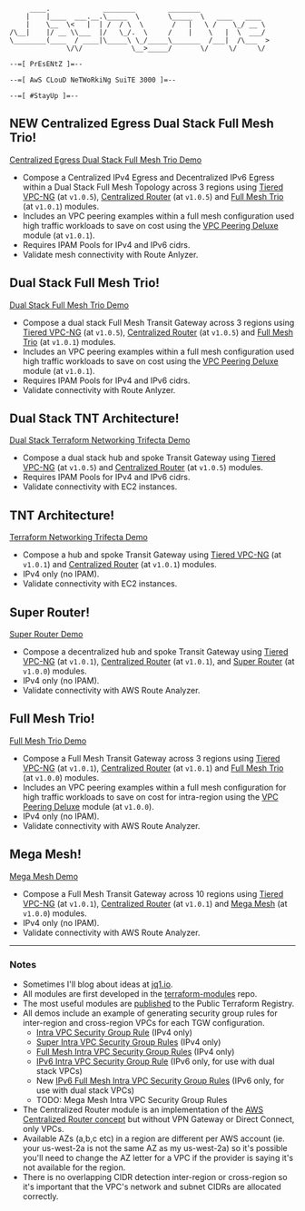 ```
     ____.             ________        ________
    |    |____  ___.__.\_____  \       \_____  \   ____   ____
    |    \__  \<   |  | /  / \  \       /   |   \ /    \_/ __ \
/\__|    |/ __ \\___  |/   \_/.  \     /    |    \   |  \  ___/
\________(____  / ____|\_____\ \_/_____\_______  /___|  /\___  >
              \/\/            \__>_____/       \/     \/     \/

--=[ PrEsENtZ ]=--

--=[ AwS CLouD NeTWoRkiNg SuiTE 3000 ]=--

--=[ #StayUp ]=--
```
## NEW Centralized Egress Dual Stack Full Mesh Trio!
[Centralized Egress Dual Stack Full Mesh Trio Demo](https://github.com/JudeQuintana/terraform-main/tree/main/centralized_egress_dual_stack_full_mesh_trio_demo/README.md)
 - Compose a Centralized IPv4 Egress and Decentralized IPv6 Egress within a Dual Stack Full Mesh Topology across 3 regions using [Tiered VPC-NG](https://github.com/JudeQuintana/terraform-aws-tiered-vpc-ng/tree/v1.0.5) (at `v1.0.5`), [Centralized Router](https://github.com/JudeQuintana/terraform-aws-centralized-router/tree/v1.0.5) (at `v1.0.5`)  and [Full Mesh Trio](https://github.com/JudeQuintana/terraform-aws-full-mesh-trio/tree/v1.0.1) (at `v1.0.1`) modules.
 - Includes an VPC peering examples within a full mesh configuration used high traffic workloads to save on cost using the [VPC Peering Deluxe](https://github.com/JudeQuintana/terraform-aws-vpc-peering-deluxe/tree/v1.0.1) module (at `v1.0.1`).
 - Requires IPAM Pools for IPv4 and IPv6 cidrs.
 - Validate mesh connectivity with Route Anlyzer.

## Dual Stack Full Mesh Trio!
[Dual Stack Full Mesh Trio Demo](https://github.com/JudeQuintana/terraform-main/tree/main/dual_stack_full_mesh_trio_demo/README.md)
 - Compose a dual stack Full Mesh Transit Gateway across 3 regions using [Tiered VPC-NG](https://github.com/JudeQuintana/terraform-aws-tiered-vpc-ng/tree/v1.0.5) (at `v1.0.5`), [Centralized Router](https://github.com/JudeQuintana/terraform-aws-centralized-router/tree/v1.0.5) (at `v1.0.5`)  and [Full Mesh Trio](https://github.com/JudeQuintana/terraform-aws-full-mesh-trio/tree/v1.0.1) (at `v1.0.1`) modules.
 - Includes an VPC peering examples within a full mesh configuration used high traffic workloads to save on cost using the [VPC Peering Deluxe](https://github.com/JudeQuintana/terraform-aws-vpc-peering-deluxe/tree/v1.0.1) module (at `v1.0.1`).
 - Requires IPAM Pools for IPv4 and IPv6 cidrs.
 - Validate connectivity with Route Anlyzer.

## Dual Stack TNT Architecture!
[Dual Stack Terraform Networking Trifecta Demo](https://github.com/JudeQuintana/terraform-main/tree/main/dual_stack_networking_trifecta_demo/README.md)
 - Compose a dual stack hub and spoke Transit Gateway using [Tiered VPC-NG](https://github.com/JudeQuintana/terraform-aws-tiered-vpc-ng/tree/v1.0.5) (at `v1.0.5`) and [Centralized Router](https://github.com/JudeQuintana/terraform-aws-centralized-router/tree/v1.0.5) (at `v1.0.5`) modules.
 - Requires IPAM Pools for IPv4 and IPv6 cidrs.
 - Validate connectivity with EC2 instances.

## TNT Architecture!
[Terraform Networking Trifecta Demo](https://github.com/JudeQuintana/terraform-main/tree/main/networking_trifecta_demo/README.md)
 - Compose a hub and spoke Transit Gateway using [Tiered VPC-NG](https://github.com/JudeQuintana/terraform-aws-tiered-vpc-ng/tree/v1.0.1) (at `v1.0.1`) and [Centralized Router](https://github.com/JudeQuintana/terraform-aws-centralized-router/tree/v1.0.1) (at `v1.0.1`) modules.
 - IPv4 only (no IPAM).
 - Validate connectivity with EC2 instances.

## Super Router!
[Super Router Demo](https://github.com/JudeQuintana/terraform-main/tree/main/super_router_demo/Readme.md)
 - Compose a decentralized hub and spoke Transit Gateway using [Tiered VPC-NG](https://github.com/JudeQuintana/terraform-aws-tiered-vpc-ng/tree/v1.0.1) (at `v1.0.1`), [Centralized Router](https://github.com/JudeQuintana/terraform-aws-centralized-router/tree/v1.0.1) (at `v1.0.1`), and [Super Router](https://github.com/JudeQuintana/terraform-aws-super-router/tree/v1.0.0) (at `v1.0.0`) modules.
 - IPv4 only (no IPAM).
 - Validate connectivity with AWS Route Analyzer.

## Full Mesh Trio!
[Full Mesh Trio Demo](https://github.com/JudeQuintana/terraform-main/tree/main/full_mesh_trio_demo/README.md)
 - Compose a Full Mesh Transit Gateway across 3 regions using [Tiered VPC-NG](https://github.com/JudeQuintana/terraform-aws-tiered-vpc-ng/v1.0.1) (at `v1.0.1`), [Centralized Router](https://github.com/JudeQuintana/terraform-aws-centralized-router/v1.0.1) (at `v1.0.1`) and [Full Mesh Trio](https://github.com/JudeQuintana/terraform-aws-full-mesh-trio/tree/v1.0.0) (at `v1.0.0`) modules.
 - Includes an VPC peering examples within a full mesh configuration for high traffic workloads to save on cost for intra-region using the [VPC Peering Deluxe](https://github.com/JudeQuintana/terraform-aws-vpc-peering-deluxe/tree/v1.0.0) module (at `v1.0.0`).
 - IPv4 only (no IPAM).
 - Validate connectivity with AWS Route Analyzer.

## Mega Mesh!
[Mega Mesh Demo](https://github.com/JudeQuintana/terraform-main/tree/main/mega_mesh_demo/README.md)
 - Compose a Full Mesh Transit Gateway across 10 regions using [Tiered VPC-NG](https://github.com/JudeQuintana/terraform-aws-tiered-vpc-ng/tree/v1.0.1) (at `v1.0.1`), [Centralized Router](https://github.com/JudeQuintana/terraform-aws-centralized-router/tree/v1.0.1) (at `v1.0.1`) and [Mega Mesh](https://github.com/JudeQuintana/terraform-aws-mega-mesh/tree/v1.0.0) (at `v1.0.0`) modules.
 - IPv4 only (no IPAM).
 - Validate connectivity with AWS Route Analyzer.

---
### Notes
- Sometimes I'll blog about ideas at [jq1.io](https://jq1.io).
- All modules are first developed in the [terraform-modules](https://github.com/JudeQuintana/terraform-modules) repo.
- The most useful modules are [published](https://registry.terraform.io/namespaces/JudeQuintana) to the Public Terraform Registry.
- All demos include an example of generating security group rules for inter-region and cross-region VPCs for each TGW configuration.
  - [Intra VPC Security Group Rule](https://github.com/JudeQuintana/terraform-aws-intra-vpc-security-group-rule) (IPv4 only)
  - [Super Intra VPC Security Group Rules](https://github.com/JudeQuintana/terraform-aws-super-intra-vpc-security-group-rules) (IPv4 only)
  - [Full Mesh Intra VPC Security Group Rules](https://github.com/JudeQuintana/terraform-aws-full-mesh-intra-vpc-security-group-rules) (IPv4 only)
  - [IPv6 Intra VPC Security Group Rule](https://github.com/JudeQuintana/terraform-aws-ipv6-intra-vpc-security-group-rule) (IPv6 only, for use with dual stack VPCs)
  - New [IPv6 Full Mesh Intra VPC Security Group Rules](https://github.com/JudeQuintana/terraform-aws-ipv6-full-mesh-intra-vpc-security-group-rules) (IPv6 only, for use with dual stack VPCs)
  - TODO: Mega Mesh Intra VPC Security Group Rules
- The Centralized Router module is an implementation of the [AWS Centralized Router concept](https://docs.aws.amazon.com/vpc/latest/tgw/transit-gateway-centralized-router.html) but without VPN Gateway or Direct Connect, only VPCs.
 - Available AZs (a,b,c etc) in a region are different per AWS account (ie. your us-west-2a is not the same AZ as my us-west-2a)
    so it's possible you'll need to change the AZ letter for a VPC if the provider is saying it's not available for the region.
- There is no overlapping CIDR detection inter-region or cross-region so it's important that the VPC's network and subnet CIDRs are allocated correctly.
